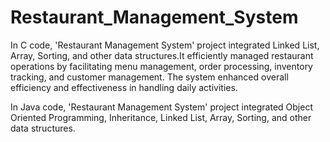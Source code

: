 # Restaurant_Management_System
In C code, 'Restaurant Management System' project integrated Linked List, Array, Sorting, and other data structures.It efficiently managed restaurant operations by facilitating menu management, order processing, inventory tracking, and customer management. The system enhanced overall efficiency and effectiveness in handling daily activities.

In Java code, 'Restaurant Management System' project integrated Object Oriented Programming, Inheritance, Linked List, Array, Sorting, and other data structures.
